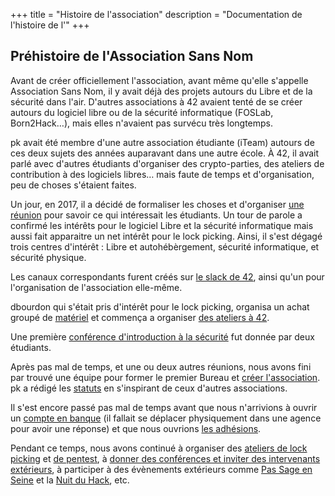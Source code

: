 +++
title = "Histoire de l'association"
description = "Documentation de l'histoire de l'"
+++

## Préhistoire de l'Association Sans Nom

Avant de créer officiellement l'association, avant même qu'elle s'appelle
Association Sans Nom, il y avait déjà des projets autours du Libre et de la
sécurité dans l'air. D'autres associations à 42 avaient tenté de se créer
autours du logiciel libre ou de la sécurité informatique (FOSLab, Born2Hack…),
mais elles n'avaient pas survécu très longtemps.

pk avait été membre d'une autre association étudiante (iTeam) autours de ces
deux sujets des années auparavant dans une autre école.
À 42, il avait parlé avec d'autres étudiants d'organiser des crypto-parties,
des ateliers de contribution à des logiciels libres… mais faute de temps et
d'organisation, peu de choses s'étaient faites.

Un jour, en 2017, il a décidé de formaliser les choses et d'organiser [une
réunion](@/activités/réunions/réunion_2017-01-17/index.md) pour savoir ce qui
intéressait les étudiants.
Un tour de parole a confirmé les intérêts pour le logiciel Libre et la sécurité
informatique mais aussi fait apparaitre un net intérêt pour le lock picking.
Ainsi, il s'est dégagé trois centres d'intérêt : Libre et autohébèrgement,
sécurité informatique, et sécurité physique.

Les canaux correspondants furent créés sur [le slack de
42](@/contact/index.md), ainsi qu'un pour l'organisation de l'association
elle-même.

dbourdon qui s'était pris d'intérêt pour le lock picking, organisa un achat
groupé de [matériel](@/documentation/lock_picking/paracentrique/index.md) et
commença a organiser [des ateliers à 42](@/activités/lock-picking/_index.md).

Une première [conférence d'introduction à la
sécurité](@/activités/conférences/introduction_securité_informatique/index.md)
fut donnée par deux étudiants.

Après pas mal de temps, et une ou deux autres réunions, nous avons fini par
trouvé une équipe pour former le premier Bureau et [créer
l'association](@/documentation/association/création/index.md). pk a rédigé les
[statuts](@/statuts/index.md) en s'inspirant de ceux d'autres associations.

Il s'est encore passé pas mal de temps avant que nous n'arrivions à ouvrir un
[compte en banque](@/documentation/association/banque/index.md) (il fallait se
déplacer physiquement dans une agence pour avoir une réponse) et que nous
ouvrions [les
adhésions](@/documentation/association/adhésion_et_cotisation/index.md).

Pendant ce temps, nous avons continué à organiser des [ateliers de lock
picking](@/activités/lock-picking/_index.md) et [de
pentest](@/activités/ateliers-pentest/_index.md), à [donner des conférences et
inviter des intervenants extérieurs](@/activités/conférences/_index.md), à
participer à des évènements extérieurs comme [Pas Sage en
Seine](@/activités/passage_en_seine/_index.md) et la [Nuit du
Hack](@/activités/le_hack/_index.md), etc.
